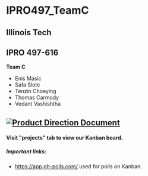 # IPRO497_TeamC
## Illinois Tech
## IPRO 497-616


**Team C**
- Enis Masic
- Safa Slote
- Tenzin Choeying
- Thomas Carmody
- Vedant Vashishtha


[![Product Direction Document](<img src="images/PDD.png">)](documents/ProductDirectionDocument.md "Product Direction Document")
--------------------------

#### Visit "projects" tab to view our Kanban board.
##### Important links: 
- https://app.gh-polls.com/ used for polls on Kanban. 
